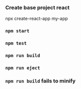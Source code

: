 ### Create base project react
npx create-react-app my-app

### `npm start`

### `npm test`

### `npm run build`

### `npm run eject`

### `npm run build` fails to minify

